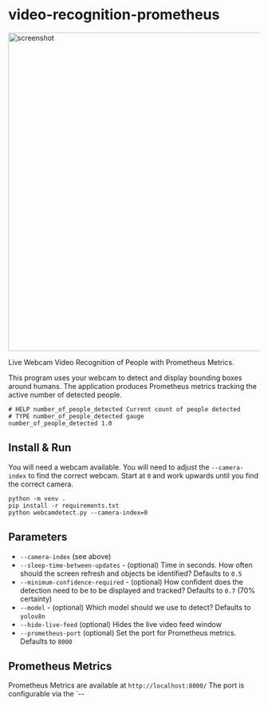 # video-recognition-prometheus

<img width="638" alt="screenshot" src="https://github.com/user-attachments/assets/b2f7a062-34dd-4b9d-8fe6-a1fe3e16165f" />


Live Webcam Video Recognition of People with Prometheus Metrics.

This program uses your webcam to detect and display bounding boxes around humans. The application produces Prometheus metrics tracking the active number of detected people.

```
# HELP number_of_people_detected Current count of people detected
# TYPE number_of_people_detected gauge
number_of_people_detected 1.0
```

## Install & Run

You will need a webcam available. You will need to adjust the `--camera-index` to find the correct webcam. Start at `0` and work upwards until you find the correct camera.

```
python -m venv .
pip install -r requirements.txt
python webcamdetect.py --camera-index=0
```

## Parameters

* `--camera-index` (see above)
* `--sleep-time-between-updates` - (optional) Time in seconds. How often should the screen refresh and objects be identified? Defaults to `0.5`
* `--minimum-confidence-required` - (optional) How confident does the detection need to be to be displayed and tracked? Defaults to `0.7` (70% certainty)
* `--model` - (optional) Which model should we use to detect? Defaults to `yolov8n`
* `--hide-live-feed` (optional) Hides the live video feed window
* `--prometheus-port` (optional) Set the port for Prometheus metrics. Defaults to `8000`

## Prometheus Metrics
Prometheus Metrics are available at `http://localhost:8000/`
The port is configurable via the `--
